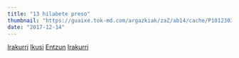 ```yaml
---
title: "13 hilabete preso"
thumbnail: "https://guaixe.tok-md.com/argazkiak/zaZ/ab14/cache/P1012303_content.jpg"
date: "2017-12-14"
---
```

[Irakurri](https://guaixe.eus/altsasu/1513070760678-11-hilabete-preso)
[Ikusi](https://guaixe.eus/altsasu/1513280275624-altsasuko-auziagatik-preso-13-hilabete-munduari-bost-buelta-bisitetan)
[Entzun](https://guaixe.eus/altsasu/1513281047899-polizia-muntaiaren-zifrak-salatu-dituzte)
[Irakurri](https://guaixe.eus/altsasu/1513340041504-gazte-presoei-gutunak-idazteko-deia-egin-dute)
